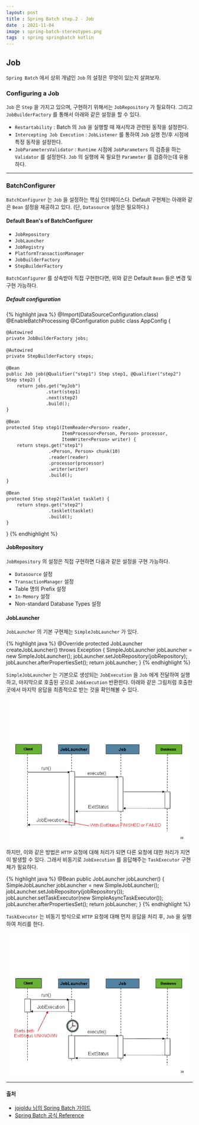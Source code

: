 ```yaml
---
layout: post
title : Spring Batch step.2 - Job
date  : 2021-11-04
image : spring-batch-stereotypes.png
tags  : spring springbatch kotlin
---
```


## Job
`Spring Batch` 에서 상위 개념인 `Job` 의 설정은 무엇이 있는지 살펴보자.

### Configuring a Job
`Job` 은 `Step` 을 가지고 있으며, 구현하기 위해서는 `JobRepository` 가 필요하다. 그리고 `JobBuilderFactory` 를 통해서 아래와 같은 설정을 할 수 있다.

- `Restartability` : Batch 의 `Job` 을 실행할 때 재시작과 관련된 동작을 설정한다.
- `Intercepting Job Execution` : `JobListener` 를 통하여 `Job` 실행 전/후 시점에 특정 동작을 설정한다.
- `JobParametersValidator` : `Runtime` 시점에 `JobParameters` 의 검증을 하는 `Validator` 를 설정한다. `Job` 의 실행에 꼭 필요한 `Parameter` 를 검증하는데 유용하다.

---

### BatchConfigurer
`BatchConfigurer` 는 `Job` 을 설정하는 핵심 인터페이스다. Default 구현체는 아래와 같은 `Bean` 설정을 제공하고 있다. (단, `Datasource` 설정은 필요하다.)

#### Default Bean's of BatchConfigurer
- `JobRepository`
- `JobLauncher`
- `JobRegistry`
- `PlatformTransactionManager`
- `JobBuilderFactory`
- `StepBuilderFactory`

`BatchConfigurer` 를 상속받아 직접 구현한다면, 위와 같은 Default `Bean` 들은 변경 및 구현 가능하다.

##### Default configuration
{% highlight java %}
@Import(DataSourceConfiguration.class)
@EnableBatchProcessing
@Configuration
public class AppConfig {

    @Autowired
    private JobBuilderFactory jobs;

    @Autowired
    private StepBuilderFactory steps;

    @Bean
    public Job job(@Qualifier("step1") Step step1, @Qualifier("step2") Step step2) {
        return jobs.get("myJob")
                   .start(step1)
                   .next(step2)
                   .build();
    }

    @Bean
    protected Step step1(ItemReader<Person> reader,
                         ItemProcessor<Person, Person> processor,
                         ItemWriter<Person> writer) {
        return steps.get("step1")
                    .<Person, Person> chunk(10)
                    .reader(reader)
                    .processor(processor)
                    .writer(writer)
                    .build();
    }

    @Bean
    protected Step step2(Tasklet tasklet) {
        return steps.get("step2")
                    .tasklet(tasklet)
                    .build();
    }
}
{% endhighlight %}

#### JobRepository
`JobRepository` 의 설정은 직접 구현하면 다음과 같은 설정을 구현 가능하다.

- `Datasource` 설정
- `TransactionManager` 설정
- Table 명의 Prefix 설정
- `In-Memory` 설정
- Non-standard Database Types 설정

#### JobLauncher
`JobLauncher` 의 기본 구현체는 `SimpleJobLauncher` 가 있다.

{% highlight java %}
@Override
protected JobLauncher createJobLauncher() throws Exception {
  SimpleJobLauncher jobLauncher = new SimpleJobLauncher();
  jobLauncher.setJobRepository(jobRepository);
  jobLauncher.afterPropertiesSet();
  return jobLauncher;
}
{% endhighlight %}

`SimpleJobLauncher` 는 기본으로 생성되는 `JobExecution` 을 `Job` 에게 전달하여 실행하고, 마지막으로 호출된 곳으로 `JobExecution` 반환한다.
아래와 같은 그림처럼 호출한 곳에서 마지막 응답을 최종적으로 받는 것을 확인해볼 수 있다.

![JobLauncher sync flow](/images/job-launcher-sequence-sync.png)

하지만, 이와 같은 방법은 `HTTP` 요청에 대해 처리가 되면 다른 요청에 대한 처리가 지연이 발생할 수 있다. 그래서 비동기로 `JobExecution` 를 응답해주는 `TaskExecutor` 구현체가 필요하다.

{% highlight java %}
@Bean
public JobLauncher jobLauncher() {
  SimpleJobLauncher jobLauncher = new SimpleJobLauncher();
  jobLauncher.setJobRepository(jobRepository());
  jobLauncher.setTaskExecutor(new SimpleAsyncTaskExecutor());
  jobLauncher.afterPropertiesSet();
  return jobLauncher;
}
{% endhighlight %}

`TaskExecutor` 는 비동기 방식으로 `HTTP` 요청에 대해 먼저 응답을 처리 후, `Job` 을 실행하여 처리를 한다.

![JobLauncher async flow](/images/job-launcher-sequence-async.png)

---

#### 출처
- [jojoldu 님의 Spring Batch 가이드](https://jojoldu.tistory.com/324?category=902551)
- [Spring Batch 공식 Reference](https://docs.spring.io/spring-batch/docs/4.2.x/reference/html/index-single.html#spring-batch-intro)
